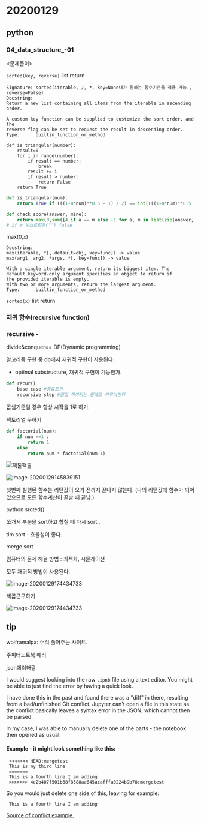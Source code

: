 # 20200129

## python

### 04_data_structure_-01

<문제풀이>

`sorted(key, reverse)`  list return

```
Signature: sorted(iterable, /, *, key=None내가 원하는 함수기준을 적용 가능., reverse=False)
Docstring:
Return a new list containing all items from the iterable in ascending order.

A custom key function can be supplied to customize the sort order, and the
reverse flag can be set to request the result in descending order.
Type:      builtin_function_or_method
```

```
def is_triangular(number):
    result=0
    for i in range(number):        
        if result == number:
            break
        result += i
        if result > number:
            return False
    return True
```

```python
def is_triangular(num):
    return True if (((1+8*num)**0.5 - 1) / 2) == int((((1+8*num)**0.5 - 1) / 2)) else False
```



```python
def check_score(answer, mine):
    return max(0,sum([4 if a == m else -1 for a, m in list(zip(answer, mine)) if m])) 
# if m 빈스트링은('') false
```

max(0,x)

```
Docstring:
max(iterable, *[, default=obj, key=func]) -> value
max(arg1, arg2, *args, *[, key=func]) -> value

With a single iterable argument, return its biggest item. The
default keyword-only argument specifies an object to return if
the provided iterable is empty.
With two or more arguments, return the largest argument.
Type:      builtin_function_or_method
```

`sorted(x)` list return

### 재귀 함수(recursive function)

### recursive - 

divide&conquer== DP(Dynamic programming)

알고리즘 구현 중 dp에서 재귀적 구현이 사용된다.

- optimal substructure, 재귀적 구현이 가능한가.

```python
def recur()
	base case #종료조건
    recursive step #점점 작아지는 형태로 이루어진다
```

곱셈기준일 경우 항상 시작을 1로 하기.

팩토리얼 구하기

```python
def factorial(num):
    if num ==1 :
        return 1
    else:
        return num * factorial(num-1)
```

![팩톨팩톨](https://user-images.githubusercontent.com/52446416/61354150-7b6b9480-a8ac-11e9-9172-81a33e092e85.png)



![image-20200129145839151](C:\Users\multicampus\TIL\20200129_python_problem_.assets\image-20200129145839151.png)

첫번째 실행된 함수는 리턴값이 오기 전까지 끝나지 않는다. (나의 리턴값에 함수가 되어있으므로 모든 함수계산이 끝날 때 끝남.)





python sroted()

쪼개서 부분을 sort하고 합칠 때 다시 sort...

tim sort - 효율성이 좋다.

merge sort



컴퓨터의 문제 해결 방법 : 최적화, 시뮬레이션

모두 재귀적 방법이 사용된다.



![image-20200129174434733](C:\Users\multicampus\TIL\20200129_python_problem_recursive.assets\image-20200129174434733.png)

제곱근구하기

![image-20200129174434733](D:\Git\TIL\20200129_python_problem_recursive.assets\image-20200129174434733.png)





## tip

wolframalpa: 수식 풀어주는 사이트.



주피터노트북 에러

json에러해결

I would suggest looking into the raw `.ipnb` file using a text editor. You might be able to just find the error by having a quick look.

I have done this in the past and found there was a "diff" in there, resulting from a bad/unfinished Git conflict. Jupyter can't open a file in this state as the conflict basically leaves a syntax error in the JSON, which cannot then be parsed.

In my case, I was able to manually delete one of the parts - the notebook then opened as usual.

#### Example - it might look something like this:

```
 <<<<<<< HEAD:mergetest
 This is my third line
 =======
 This is a fourth line I am adding
 >>>>>>> 4e2b407f501b68f8588aa645acafffa0224b9b78:mergetest
```

So you would just delete one side of this, leaving for example:

```
 This is a fourth line I am adding
```

[Source of conflict example.](http://genomewiki.ucsc.edu/index.php/Resolving_merge_conflicts_in_Git)